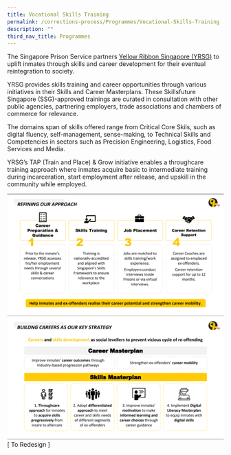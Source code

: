 ```yaml
---
title: Vocational Skills Training
permalink: /corrections-process/Programmes/Vocational-Skills-Training
description: ""
third_nav_title: Programmes
---
```

The Singapore Prison Service partners [Yellow Ribbon Singapore (YRSG)](https://www.yellowribbon.gov.sg/) to uplift inmates through skills and career development for their eventual reintegration to society. 

YRSG provides skills training and career opportunities through various initiatives in their Skills and Career Masterplans. These Skillsfuture Singapore (SSG)-approved trainings are curated in consultation with other public agencies, partnering employers, trade associations and chambers of commerce for relevance. 

The domains span of skills offered range from Critical Core Skils, such as digital fluency, self-management, sense-making, to Technical Skills and Competencies in sectors such as Precision Engineering, Logistics, Food Services and Media. 

YRSG’s TAP (Train and Place) & Grow initiative enables a throughcare training approach where inmates acquire basic to intermediate training during incarceration, start employment after release, and upskill in the community while employed.

<div class="container">
  <div class="row">
    <div class="col">
    <a href="https://raw.githubusercontent.com/isomerpages/pris-test/staging/images/Rehabilitation/VST%201.png">
         <img alt="" src="https://raw.githubusercontent.com/isomerpages/pris-test/staging/images/Rehabilitation/VST%201.png">
      </a>
    </div>
    <div class="col">
      <a href="https://raw.githubusercontent.com/isomerpages/pris-test/staging/images/Rehabilitation/VST%202.png">
         <img alt="" src="https://raw.githubusercontent.com/isomerpages/pris-test/staging/images/Rehabilitation/VST%202.png">
				</a>
    </div>
  </div>
 </div>
 [ To Redesign ]